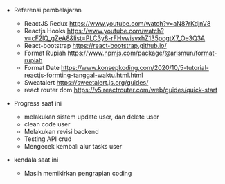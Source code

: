 * Referensi pembelajaran 
	
	* ReactJS Redux
		https://www.youtube.com/watch?v=aN87rKdjnV8
	* Reactjs Hooks
		https://www.youtube.com/watch?v=cF2lQ_gZeA8&list=PLC3y8-rFHvwisvxhZ135pogtX7_Oe3Q3A
	* React-bootstrap
		https://react-bootstrap.github.io/
	* Format Rupiah
		https://www.npmjs.com/package/@arismun/format-rupiah
	* Format Date
		https://www.konsepkoding.com/2020/10/5-tutorial-reactjs-formting-tanggal-waktu.html.html
	* Sweatalert
		https://sweetalert.js.org/guides/
	* react router dom
		https://v5.reactrouter.com/web/guides/quick-start

* Progress saat ini
	* melakukan sistem update user, dan delete user
	* clean code user
	* Melakukan revisi backend
	* Testing API crud
	* Mengecek kembali alur tasks user

* kendala saat ini
	* Masih memikirkan pengrapian coding
